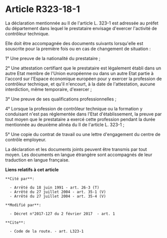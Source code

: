 # Article R323-18-1

La déclaration mentionnée au II de l'article L. 323-1 est adressée au préfet du département dans lequel le prestataire
envisage d'exercer l'activité de contrôleur technique. 

Elle doit être accompagnée des documents suivants lorsqu'elle est souscrite pour la première fois ou en cas de changement de
situation : 

1° Une preuve de la nationalité du prestataire ; 

2° Une attestation certifiant que le prestataire est légalement établi dans un autre Etat membre de l'Union européenne ou
dans un autre Etat partie à l'accord sur l'Espace économique européen pour y exercer la profession de contrôleur technique,
et qu'il n'encourt, à la date de l'attestation, aucune interdiction, même temporaire, d'exercer ; 

3° Une preuve de ses qualifications professionnelles ; 

4° Lorsque la profession de contrôleur technique ou la formation y conduisant n'est pas réglementée dans l'Etat
d'établissement, la preuve par tout moyen que le prestataire a exercé cette profession pendant la durée mentionnée au
deuxième alinéa du II de l'article L. 323-1 ; 

5° Une copie du contrat de travail ou une lettre d'engagement du centre de contrôle employeur. 

La déclaration et les documents joints peuvent être transmis par tout moyen. Les documents en langue étrangère sont
accompagnés de leur traduction en langue française.

**Liens relatifs à cet article**

	**Cité par**:

	  - Arrêté du 18 juin 1991 - art. 26-3 (T)
	  - Arrêté du 27 juillet 2004 - art. 35-1 (V)
	  - Arrêté du 27 juillet 2004 - art. 35-4 (V)

	**Modifié par**:

	  - Décret n°2017-127 du 2 février 2017  - art. 1

	**Cite**:

	  - Code de la route. - art. L323-1
